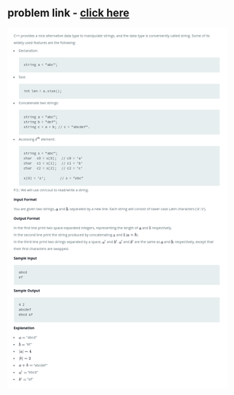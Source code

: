 ## problem link - [click here](https://www.hackerrank.com/challenges/c-tutorial-strings/problem)
![problem](./ss.png)
